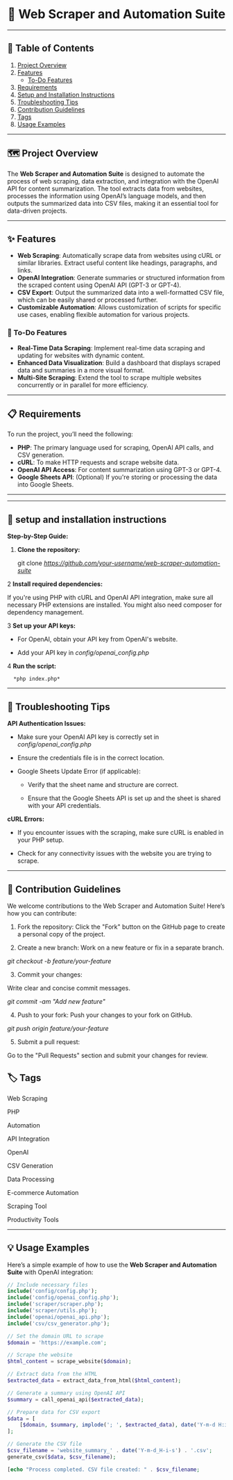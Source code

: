 <h1 align="center">🎯 Web Scraper and Automation Suite</h1>


---

## 📑 Table of Contents

1. [Project Overview](#project-overview)
2. [Features](#features)
   - [To-Do Features](#to-do-features)
3. [Requirements](#requirements)
4. [Setup and Installation Instructions](#setup-and-installation-instructions)
5. [Troubleshooting Tips](#troubleshooting-tips)
6. [Contribution Guidelines](#contribution-guidelines)
7. [Tags](#tags)
8. [Usage Examples](#usage-examples)
    
    

---

## 🗺️ Project Overview

The **Web Scraper and Automation Suite** is designed to automate the process of web scraping, data extraction, and integration with the OpenAI API for content summarization. The tool extracts data from websites, processes the information using OpenAI’s language models, and then outputs the summarized data into CSV files, making it an essential tool for data-driven projects.

---

## ✨ Features

- **Web Scraping**: Automatically scrape data from websites using cURL or similar libraries. Extract useful content like headings, paragraphs, and links.
- **OpenAI Integration**: Generate summaries or structured information from the scraped content using OpenAI API (GPT-3 or GPT-4).
- **CSV Export**: Output the summarized data into a well-formatted CSV file, which can be easily shared or processed further.
- **Customizable Automation**: Allows customization of scripts for specific use cases, enabling flexible automation for various projects.

### 📌 To-Do Features

- **Real-Time Data Scraping**: Implement real-time data scraping and updating for websites with dynamic content.
- **Enhanced Data Visualization**: Build a dashboard that displays scraped data and summaries in a more visual format.
- **Multi-Site Scraping**: Extend the tool to scrape multiple websites concurrently or in parallel for more efficiency.

---

## 📋 Requirements

To run the project, you’ll need the following:

- **PHP**: The primary language used for scraping, OpenAI API calls, and CSV generation.
- **cURL**: To make HTTP requests and scrape website data.
- **OpenAI API Access**: For content summarization using GPT-3 or GPT-4.
- **Google Sheets API**: (Optional) If you're storing or processing the data into Google Sheets.

---


---

## 🚀 setup and installation instructions

**Step-by-Step Guide:**

1. **Clone the repository:**

   git clone *https://github.com/your-username/web-scraper-automation-suite*

2 **Install required dependencies:**

If you're using PHP with cURL and OpenAI API integration, make sure all necessary PHP extensions are installed. You might also need composer for dependency management.

3 **Set up your API keys:**

* For OpenAI, obtain your API key from OpenAI's website.

* Add your API key in *config/openai_config.php*
  
4 **Run the script:**
  
      *php index.php*

---

## 🔧 Troubleshooting Tips
**API Authentication Issues:**

* Make sure your OpenAI API key is correctly set in *config/openai_config.php*

* Ensure the credentials file is in the correct location.

* Google Sheets Update Error (if applicable):

   *   Verify that the sheet name and structure are correct.

    *  Ensure that the Google Sheets API is set up and the sheet is shared with your API credentials.

**cURL Errors:**

   *   If you encounter issues with the scraping, make sure cURL is enabled in your PHP setup.

   *   Check for any connectivity issues with the website you are trying to scrape.

---

## 🤝 Contribution Guidelines

We welcome contributions to the Web Scraper and Automation Suite! Here’s how you can contribute:

1. Fork the repository:
Click the "Fork" button on the GitHub page to create a personal copy of the project.

2. Create a new branch:
Work on a new feature or fix in a separate branch.

*git checkout -b feature/your-feature*

3. Commit your changes:
   
Write clear and concise commit messages.

*git commit -am "Add new feature"*

4. Push to your fork:
Push your changes to your fork on GitHub.

*git push origin feature/your-feature*

5. Submit a pull request:
   
Go to the "Pull Requests" section and submit your changes for review.

## 🏷️ Tags

Web Scraping

PHP

Automation

API Integration

OpenAI

CSV Generation

Data Processing

E-commerce Automation

Scraping Tool

Productivity Tools


---
## 💡 Usage Examples

Here’s a simple example of how to use the **Web Scraper and Automation Suite** with OpenAI integration:

```php
// Include necessary files
include('config/config.php');
include('config/openai_config.php');
include('scraper/scraper.php');
include('scraper/utils.php');
include('openai/openai_api.php');
include('csv/csv_generator.php');

// Set the domain URL to scrape
$domain = 'https://example.com';

// Scrape the website
$html_content = scrape_website($domain);

// Extract data from the HTML
$extracted_data = extract_data_from_html($html_content);

// Generate a summary using OpenAI API
$summary = call_openai_api($extracted_data);

// Prepare data for CSV export
$data = [
    [$domain, $summary, implode('; ', $extracted_data), date('Y-m-d H:i:s')]
];

// Generate the CSV file
$csv_filename = 'website_summary_' . date('Y-m-d_H-i-s') . '.csv';
generate_csv($data, $csv_filename);

[echo "Process completed. CSV file created: " . $csv_filename;

